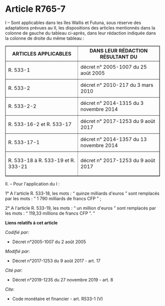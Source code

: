 # Article R765-7

I – Sont applicables dans les îles Wallis et Futuna, sous réserve des adaptations prévues au II, les dispositions des
articles mentionnés dans la colonne de gauche du tableau ci-après, dans leur rédaction indiquée dans la colonne de droite du
même tableau : 

<table border="1">
  <tbody>
    <tr>
      <th>ARTICLES APPLICABLES </th>
      <th>DANS LEUR RÉDACTION RÉSULTANT DU </th>
    </tr>
    <tr>
      <td align="left">

R. 533-1

</td>
      <td align="left">décret n° 2005-1007 du 25 août 2005 </td>
    </tr>
    <tr>
      <td align="left">

R. 533-2 

</td>
      <td align="left">décret n° 2010-217 du 3 mars 2010 </td>
    </tr>
    <tr>
      <td align="left">

R. 533-2-2 

</td>
      <td align="left">décret n° 2014-1315 du 3 novembre 2014 </td>
    </tr>
    <tr>
      <td align="left">

R. 533-16-2 et R. 533-17 

</td>
      <td align="left">décret n° 2017-1253 du 9 août 2017 </td>
    </tr>
    <tr>
      <td align="left">

R. 533-17-1 

</td>
      <td align="left">décret n° 2014-1357 du 13 novembre 2014 </td>
    </tr>
    <tr>
      <td align="left">

R. 533-18 à R. 533-19 et R. 333-21 

</td>
      <td align="left">décret n° 2017-1253 du 9 août 2017 </td>
    </tr>
  </tbody>
</table>

II. – Pour l'application du I : 

1° A l'article R. 533-18, les mots : “ quinze milliards d'euros ” sont remplacés par les mots : “ 1 790 milliards de francs
CFP ” ; 

2° A l'article R. 533-19, les mots : “ un million d'euros ” sont remplacés par les mots : “ 119,33 millions de francs CFP ”.
"

**Liens relatifs à cet article**

_Codifié par_:

  - Décret n°2005-1007 du 2 août 2005

_Modifié par_:

  - Décret n°2017-1253 du 9 août 2017 - art. 17

_Cité par_:

  - Décret n°2019-1235 du 27 novembre 2019 - art. 8

_Cite_:

  - Code monétaire et financier - art. R533-1 (V)
